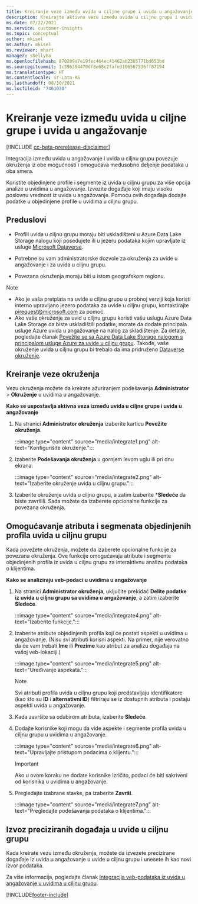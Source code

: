 ```yaml
---
title: Kreiranje veze između uvida u ciljne grupe i uvida u angažovanje
description: Kreirajte aktivnu vezu između uvida u ciljnu grupu i uvida u angažovanje da biste omogućili dvosmerno deljenje podataka.
ms.date: 07/22/2021
ms.service: customer-insights
ms.topic: conceptual
author: mkisel
ms.author: mkisel
ms.reviewer: mhart
manager: shellyha
ms.openlocfilehash: 870209a7e19fec464ec41462a02365771bd653bd
ms.sourcegitcommit: 1c396394470df8e68c2fafe3106567536ff87194
ms.translationtype: HT
ms.contentlocale: sr-Latn-RS
ms.lasthandoff: 08/30/2021
ms.locfileid: "7461030"
---
```

# <a name="create-a-link-between-audience-insights-and-engagement-insights"></a>Kreiranje veze između uvida u ciljne grupe i uvida u angažovanje

[!INCLUDE [cc-beta-prerelease-disclaimer](includes/cc-beta-prerelease-disclaimer.md)]

Integracija između uvida u angažovanje i uvida u ciljnu grupu povezuje okruženja iz obe mogućnosti i omogućava međusobno deljenje podataka u oba smera.

Koristite objedinjene profile i segmente iz uvida u ciljnu grupu za više opcija analize u uvidima u angažovanje. Izvezite događaje koji imaju visoku poslovnu vrednost iz uvida u angažovanje. Pomoću ovih događaja dodajte podatke u objedinjene profile u uvidima u ciljnu grupu.

## <a name="prerequisites"></a>Preduslovi

- Profili uvida u ciljnu grupu moraju biti uskladišteni u Azure Data Lake Storage nalogu koji posedujete ili u jezeru podataka kojim upravljate iz usluge [Microsoft Dataverse](/powerapps/maker/data-platform/data-platform-intro.md). 

- Potrebne su vam administratorske dozvole za okruženja za uvide u angažovanje i za uvida u ciljnu grupu.

- Povezana okruženja moraju biti u istom geografskom regionu.

> [!NOTE]
> - Ako je vaša pretplata na uvide u ciljnu grupu u probnoj verziji koja koristi interno upravljano jezero podataka za uvide u ciljnu grupu, kontaktirajte [pirequest@microsoft.com](mailto:pirequest@microsoft.com) za pomoć. 
> - Ako vaše okruženje za uvid u ciljnu grupu koristi vašu uslugu Azure Data Lake Storage da biste uskladištili podatke, morate da dodate principala usluge Azure uvida u angažovanje na nalog za skladištenje. Za detalje, pogledajte članak [Povežite se sa Azure Data Lake Storage nalogom s principalom usluge Azure za uvide u ciljnu grupu](../audience-insights/connect-service-principal.md). Takođe, vaše okruženje uvida u ciljnu grupu bi trebalo da ima pridruženo [Dataverse okruženje](../audience-insights/get-started-paid.md). 

## <a name="create-an-environment-link"></a>Kreiranje veze okruženja

Vezu okruženja možete da kreirate ažuriranjem podešavanja **Administrator** > **Okruženje** u uvidima u angažovanje.

**Kako se uspostavlja aktivna veza između uvida u ciljne grupe i uvida u angažovanje**

1. Na stranici **Administrator okruženja** izaberite karticu **Povežite okruženja**.

    :::image type="content" source="media/integrate1.png" alt-text="Konfigurišite okruženje.":::

1. Izaberite **Podešavanja okruženja** u gornjem levom uglu ili pri dnu ekrana.

     :::image type="content" source="media/integrate2.png" alt-text="Izaberite okruženje uvida u ciljnu grupu.":::

1. Izaberite okruženje uvida u ciljnu grupu, a zatim izaberite ***Sledeće** da biste završili. Sada možete da izaberete opcionalne funkcije za povezana okruženja.
 
## <a name="enable-audience-insights-unified-profiles-attributes-and-segments"></a>Omogućavanje atributa i segmenata objedinjenih profila uvida u ciljnu grupu

Kada povežete okruženja, možete da izaberete opcionalne funkcije za povezana okruženja. Ove funkcije omogućavaju atribute i segmente objedinjenih profila iz uvida u ciljnu grupu za interaktivnu analizu podataka o klijentima.

**Kako se analiziraju veb-podaci u uvidima u angažovanje**

1. Na stranici **Administrator okruženja**, uključite prekidač **Delite podatke iz uvida u ciljnu grupu sa uvidima u angažovanje**, a zatim izaberite **Sledeće**.

    :::image type="content" source="media/integrate4.png" alt-text="Izaberite funkcije.":::

1. Izaberite atribute objedinjenih profila koji će postati aspekti u uvidima u angažovanje. (Nisu svi atributi korisni aspekti. Na primer, nije verovatno da će vam trebati **Ime** ili **Prezime** kao atribut za analizu događaja na vašoj veb-lokaciji.)

    :::image type="content" source="media/integrate5.png" alt-text="Uređivanje aspekata.":::

   >[!NOTE]
   > Svi atributi profila uvida u ciljnu grupu koji predstavljaju identifikatore (kao što su **ID** i **alternativni ID**) filtriraju se iz dostupnih atributa i postaju aspekti uvida u angažovanje.

1. Kada završite sa odabirom atributa, izaberite **Sledeće**.
1. Dodajte korisnike koji mogu da vide aspekte i segmente profila uvida u ciljnu grupu u uvidima u angažovanje.

    :::image type="content" source="media/integrate6.png" alt-text="Upravljajte pristupom podacima o klijentu.":::

   > [!IMPORTANT]
   > Ako u ovom koraku ne dodate korisnike izričito, podaci će biti sakriveni od korisnika u uvidima u angažovanje.

1. Pregledajte izabrane stavke, pa izaberite **Završi**.

    :::image type="content" source="media/integrate7.png" alt-text="Pregledajte podešavanja podataka o klijentima.":::

## <a name="export-refined-events-to-audience-insights"></a>Izvoz preciziranih događaja u uvide u ciljnu grupu

Kada kreirate vezu između okruženja, možete da izvezete precizirane događaje iz uvida u angažovanje u uvide u ciljnu grupu i unesete ih kao novi izvor podataka. 

Za više informacija, pogledajte članak [Integracija veb-podataka iz uvida u angažovanje u uvidima u ciljnu grupu](../audience-insights/integrate-engagement-insights.md).

<!--
## Share engagement insights refined events with audience insights

After you create a link between environments, a new option becomes available for you to share [refined events](refined-events.md) with audience insights.

Consider the following when creating refined events for audience insights: 

- Provide a meaningful name for the refined event. It will be used as an activity name in audience insights.
- Select at least the following properties to create an activity in audience insights: 
    - Signal.Action.Name indicates the activity details.
    - Signal.User.Id maps with the customer ID.
    - Signal.View.Uri is a web address as a basis for segments or measures.
    - Signal.Export.Id is a primary key for events.
    - Signal.Timestamp determines the date and time for the activity.

To share refined events:

1. From the engagement insights menu, select **Data** and then select the **Events** tab.
2. On the **Action** menu, select **Share as activity**.

    :::image type="content" source="media/integrate8.png" alt-text="Data shared events settings.":::

3. You can view and stop actively shared events on the **Export and Sharing** tab.
4. -- per Michael K, we need a mock here (Mukesh needs to update to reflect what happens in AUI once a user shares a refined event (i.e. no longer AUI, data wrangler needs to go discover data in the storage, the shared event is available as a DS and entity, correct?)

### Attach refined events shared as activities to unified profiles in audience insights

You can bring customer web activity data from engagement insights into audience insights. In addition to transactional, demographic, or behavioral data, you can view activities on the web in unified customer profiles. You can then use these profiles to get insights such as segments, measures, and predictions for audience activation.

Follow the steps in [data unification](../audience-insights/data-unification.md) to map, match, and merge website authentication information to unified profiles in audience insights.

You can also share refined events that are now available in audience insights, identified as data sources and entities. 

Next, you can relate event data from engagement insights as unified activities in customer profiles.

### Relate refined event data as an activity of a customer profile

After unifying the data, you can configure the activity for the customer profile. For more information, go to [Customer activities](../audience-insights/activities.md).

:::image type="content" source="media/web-event-activity.png" alt-text="Activities page with expanded Edit activity pane.":::

Next, configure the new activity by using mapping elements: 

- **Primary Key**: Signal.Export.Id, a unique ID that is available for every event record in engagement insights. This property is automatically generated.

- **Timestamp**: Signal.Timestamp in the event property.

- **Event**: Signal.Name, the event name that you want to track.

- **Web address**: Signal.View.Uri that refers to the URI of the page that created the event.

- **Details**: Signal.Action.Name to represent the information to associate with the event. The selected property in this case indicates that the event is for email promotion.

- **Activity type**: In this example, we choose the existing activity type WebLog. This selection is a useful filter option to run prediction models or create segments based on this activity type.

- **Set up relationship**: This important setting ties the activity to existing customer profiles. **Signal.User.Id** is the identifier configured in the SDK to be collected. It relates to the user ID in other data sources that are configured in audience insights. 

This example configures the relationship between Signal.User.Id and RetailCustomers:CustomerRetailId, which is the primary key that was identified in the map step of the data unification process.

After processing the activities, you can review customer records and open a customer card to see activities from engagement insights in the timeline. 

> [!TIP]
> To find a customer ID that has an engagement insights activity, go to **Entities** and preview the data for the UnifiedActivity entity. **ActivityTypeDisplay = WebLog** contains the engagement insights activity configured in the preceding example. Copy the customer ID for one of those records and search<!--note from editor: Edit okay? I couldn't quite follow this.-- > for that ID on the **Customers** page.

--> 

[!INCLUDE[footer-include](../includes/footer-banner.md)]
